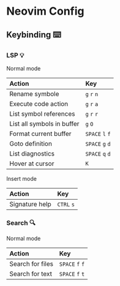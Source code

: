 # Neovim Config

## Keybinding ⌨️

### LSP 💡

Normal mode 

| Action                     |  Key            |
|:---------------------------|:----------------|
| Rename symbole             | `g` `r` `n`     |
| Execute code action        | `g` `r` `a`     |
| List symbol references     | `g` `r` `r`     |
| List all symbols in buffer | `g` `O`         |
| Format current buffer      | `SPACE` `l` `f` |
| Goto definition            | `SPACE` `g` `d` |
| List diagnostics           | `SPACE` `q` `d` |
| Hover at cursor            | `K`             |

Insert mode

| Action                     |  Key       |
|:---------------------------|:-----------| 
| Signature help             | `CTRL` `s` |

### Search 🔍

Normal mode

| Action             |  Key            |
|:-------------------|:----------------|
| Search for files   | `SPACE` `f` `f` |
| Search for text    | `SPACE` `f` `t` |
